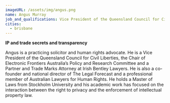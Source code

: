 ```yaml
---
imageURL: /assets/img/angus.png
name: Angus Murray
job_and_qualifications: Vice President of the Queensland Council for Civil Liberties
cities:
  - brisbane
---
```


**IP and trade secrets and transparency**


Angus is a practicing solicitor and human rights advocate. He is a Vice President of the Queensland Council for Civil Liberties, the Chair of Electronic Frontiers Australia’s Policy and Research Committee and a Partner and Trade Marks Attorney at Irish Bentley Lawyers. He is also a co-founder and national director of The Legal Forecast and a professional member of Australian Lawyers for Human Rights. He holds a Master of Laws from Stockholm University and his academic work has focused on the interaction between the right to privacy and the enforcement of intellectual property law.